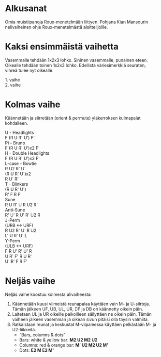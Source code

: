 # Alkusanat
Omia muistiipanoja Roux-menetelmään liittyen. Pohjana Kian Mansourin nelivaiheinen ohje Roux-menetelmästä aloittelijoille.

# Kaksi ensimmäistä vaihetta
Vasemmalle tehdään 1x2x3 lohko. Sininen vasemmalle, punainen eteen. Oikealle tehdään toinen 1x2x3 lohko. Edellistä väriesimerkkiä seuraten, vihreä tulee nyt oikealle.<br>
<div class="algorithm-container">
    <div class="algorithm">1. vaihe</div>
    <div class="roofpig algorithm-visual" data-config="colored=U-|solved=UL-|setupmoves=y'"></div>
</div>
<div class="algorithm-container">
    <div class="algorithm">2. vaihe</div>
    <div class="roofpig algorithm-visual" data-config="colored=U-|solved=F DF D"></div>
</div>
<div class="spacer"></div>

# Kolmas vaihe
Käännetään ja siirretään (orient & permute) yläkerroksen kulmapalat kohdalleen.
<div class="algorithm-container">
    <div class="algorithm">U - Headlights</div>
    <div class="roofpig algorithm-visual" data-config="solved=U-|colored=Ufr Ufl Ubl Ubr|alg=F R U R' U' F'"></div>
    <div class="algorithm">F (R U R' U') F'</div>
</div>
<div class="algorithm-container">
    <div class="algorithm">Pi - Bruno</div>
    <div class="roofpig algorithm-visual" data-config="solved=U-|colored=Ufr Ufl Ubl Ubr|alg=F R U R' U' F'"></div>
    <div class="algorithm">F (R U R' U')x2 F'</div>
</div>
<div class="algorithm-container">
    <div class="algorithm">H - Double Headlights</div>
    <div class="roofpig algorithm-visual" data-config="solved=U-|colored=Ufr Ufl Ubl Ubr|alg=F R U R' U' R U R' U' R U R' U' F'"></div>
    <div class="algorithm">F (R U R' U')x3 F'</div>
</div>

<div class="algorithm-container">
    <div class="algorithm">L-case - Bowtie</div>
    <div class="roofpig algorithm-visual" data-config="solved=U-|colored=Ufr Ufl Ubl Ubr|alg=R U2 R' U' R U R' U' R U R' U' R U' R'"></div>
    <div class="algorithm">R U2 R' U'<br>(R U R' U')x2<br>R U' R'</div>
</div>

<div class="algorithm-container">
    <div class="algorithm">T - Blinkers</div>
    <div class="roofpig algorithm-visual" data-config="solved=U-|colored=Ufr Ufl Ubl Ubr|alg=R U R' U' R' F R F'"></div>
    <div class="algorithm">(R U R' U')<br>R' F R F'</div>
</div>

<div class="algorithm-container">
    <div class="algorithm">Sune</div>
    <div class="roofpig algorithm-visual" data-config="solved=U-|colored=Ufr Ufl Ubl Ubr|alg=R U R' U R U2 R'"></div>
    <div class="algorithm">R U R' U R U2 R'</div>
</div>

<div class="algorithm-container">
    <div class="algorithm">Anti-Sune</div>
    <div class="roofpig algorithm-visual" data-config="solved=U-|colored=Ufr Ufl Ubl Ubr|alg=R' U' R U' R' U2 R"></div>
    <div class="algorithm">R' U' R U' R' U2 R</div>
</div>

<div class="algorithm-container">
    <div class="algorithm">J-Perm<br>(URB <-> URF)</div>
    <div class="roofpig algorithm-visual" data-config="solved=U-|colored=URF ULF URB ULB|alg=R U2 R' U' R U2 L' U R' U' L"></div>
    <div class="algorithm">R U2 R' U' R U2<br>L' U R' U' L</div>
</div>

<div class="algorithm-container">
    <div class="algorithm">Y-Perm<br>(ULB <-> URF)</div>
    <div class="roofpig algorithm-visual" data-config="solved=U-|colored=URF ULF URB ULB|alg=F R U' R' U' R U R' F' R U R' U' R' F R F'"></div>
    <div class="algorithm">F R U' R' U' R<br>U R' F' R U R'<br>U' R' F R F'</div>
</div>

<div class="spacer"></div>

# Neljäs vaihe
Neljäs vaihe koostuu kolmesta alivaiheesta:
1. Käännetään kuusi viimeistä reunapalaa käyttäen vain M- ja U-siirtoja. Tämän jälkeen UF, UB, UL, UR, DF ja DB on käännetty oikein päin.
1. Laitetaan UL ja UR oikeille paikoilleen säilyttäen ne oikein päin. Tämän vaiheen jälkeen vasemman ja oikean sivun pitäisi olla täysin valmiita.
1. Ratkaistaan reunat ja keskustat M-viipaleessa käyttäen pelkästään M- ja U2-liikkeitä.
    - “Bars, columns & dots”
    - Bars: white & yellow bar: **M2 U2 M2 U2**
    - Columns: red & orange bar: **M’ U2 M2 U2 M’**
    - Dots: **E2 M E2 M'**

